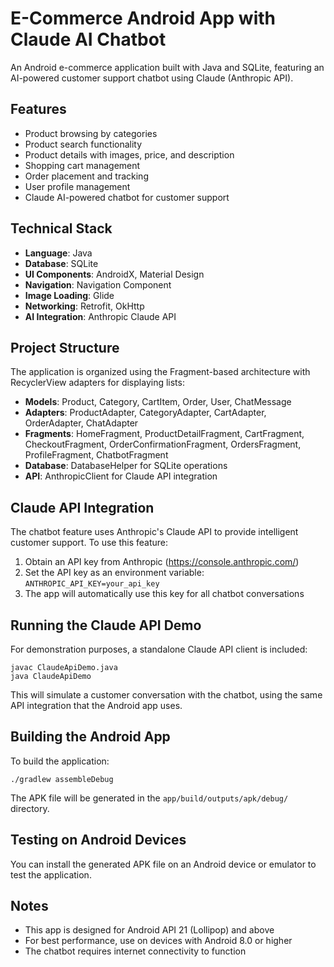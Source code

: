 # E-Commerce Android App with Claude AI Chatbot

An Android e-commerce application built with Java and SQLite, featuring an AI-powered customer support chatbot using Claude (Anthropic API).

## Features

- Product browsing by categories
- Product search functionality
- Product details with images, price, and description
- Shopping cart management
- Order placement and tracking
- User profile management
- Claude AI-powered chatbot for customer support

## Technical Stack

- **Language**: Java
- **Database**: SQLite
- **UI Components**: AndroidX, Material Design
- **Navigation**: Navigation Component
- **Image Loading**: Glide
- **Networking**: Retrofit, OkHttp
- **AI Integration**: Anthropic Claude API

## Project Structure

The application is organized using the Fragment-based architecture with RecyclerView adapters for displaying lists:

- **Models**: Product, Category, CartItem, Order, User, ChatMessage
- **Adapters**: ProductAdapter, CategoryAdapter, CartAdapter, OrderAdapter, ChatAdapter
- **Fragments**: HomeFragment, ProductDetailFragment, CartFragment, CheckoutFragment, OrderConfirmationFragment, OrdersFragment, ProfileFragment, ChatbotFragment
- **Database**: DatabaseHelper for SQLite operations
- **API**: AnthropicClient for Claude API integration

## Claude API Integration

The chatbot feature uses Anthropic's Claude API to provide intelligent customer support. To use this feature:

1. Obtain an API key from Anthropic (https://console.anthropic.com/)
2. Set the API key as an environment variable: `ANTHROPIC_API_KEY=your_api_key`
3. The app will automatically use this key for all chatbot conversations

## Running the Claude API Demo

For demonstration purposes, a standalone Claude API client is included:

```
javac ClaudeApiDemo.java
java ClaudeApiDemo
```

This will simulate a customer conversation with the chatbot, using the same API integration that the Android app uses.

## Building the Android App

To build the application:

```
./gradlew assembleDebug
```

The APK file will be generated in the `app/build/outputs/apk/debug/` directory.

## Testing on Android Devices

You can install the generated APK file on an Android device or emulator to test the application.

## Notes

- This app is designed for Android API 21 (Lollipop) and above
- For best performance, use on devices with Android 8.0 or higher
- The chatbot requires internet connectivity to function